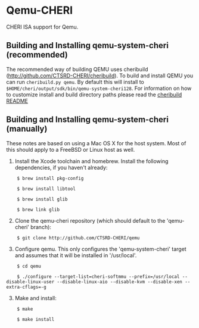 Qemu-CHERI
==========

CHERI ISA support for Qemu.


Building and Installing qemu-system-cheri (recommended)
-----------------------------------------
The recommended way of building QEMU uses cheribuild (http://github.com/CTSRD-CHERI/cheribuild).
To build and install QEMU you can run `cheribuild.py qemu`.
By default this will install to `$HOME/cheri/output/sdk/bin/qemu-system-cheri128`.
For information on how to customize install and build directory paths please read the [cheribuild README](http://github.com/CTSRD-CHERI/cheribuild)




Building and Installing qemu-system-cheri (manually)
-----------------------------------------

These notes are based on using a Mac OS X for the host system. Most
of this should apply to a FreeBSD or Linux host as well.

1. Install the Xcode toolchain and homebrew. Install the following
   dependencies, if you haven't already:

```
    $ brew install pkg-config

    $ brew install libtool

    $ brew install glib

    $ brew link glib
```

2. Clone the qemu-cheri repository (which should default to the
   'qemu-cheri' branch):

```
    $ git clone http://github.com/CTSRD-CHERI/qemu
```

3. Configure qemu. This only configures the 'qemu-system-cheri'
   target and assumes that it will be installed in '/usr/local'.

```
    $ cd qemu

    $ ./configure --target-list=cheri-softmmu --prefix=/usr/local --disable-linux-user --disable-linux-aio --disable-kvm --disable-xen --extra-cflags=-g
```

3. Make and install:

```
    $ make

    $ make install
```
